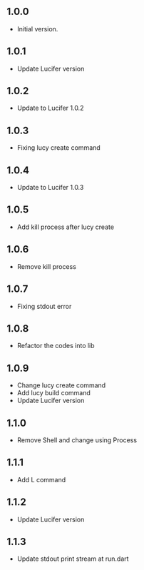 ## 1.0.0

- Initial version.

## 1.0.1 

- Update Lucifer version

## 1.0.2

- Update to Lucifer 1.0.2

## 1.0.3 

- Fixing lucy create command

## 1.0.4 

- Update to Lucifer 1.0.3

## 1.0.5 

- Add kill process after lucy create

## 1.0.6 

- Remove kill process

## 1.0.7 

- Fixing stdout error

## 1.0.8 

- Refactor the codes into lib

## 1.0.9

- Change lucy create command
- Add lucy build command
- Update Lucifer version

## 1.1.0 

- Remove Shell and change using Process

## 1.1.1

- Add L command

## 1.1.2 

- Update Lucifer version

## 1.1.3 

- Update stdout print stream at run.dart